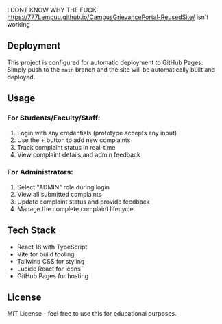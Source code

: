 
 I DONT KNOW WHY THE FUCK https://777Lempuu.github.io/CampusGrievancePortal-ReusedSite/ isn't working 
## Deployment

This project is configured for automatic deployment to GitHub Pages. Simply push to the `main` branch and the site will be automatically built and deployed.

## Usage

### For Students/Faculty/Staff:
1. Login with any credentials (prototype accepts any input)
2. Use the + button to add new complaints
3. Track complaint status in real-time
4. View complaint details and admin feedback

### For Administrators:
1. Select "ADMIN" role during login
2. View all submitted complaints
3. Update complaint status and provide feedback
4. Manage the complete complaint lifecycle

## Tech Stack

- React 18 with TypeScript
- Vite for build tooling
- Tailwind CSS for styling
- Lucide React for icons
- GitHub Pages for hosting

## License

MIT License - feel free to use this for educational purposes.
